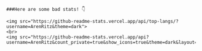 <p align="center">
 
    ###Here are some bad stats! 👇

    <img src="https://github-readme-stats.vercel.app/api/top-langs/?username=ArenRitz&theme=dark">
    <br>
    <img src="https://github-readme-stats.vercel.app/api?username=ArenRitz&count_private=true&show_icons=true&theme=dark&layout=compact">

</p>

